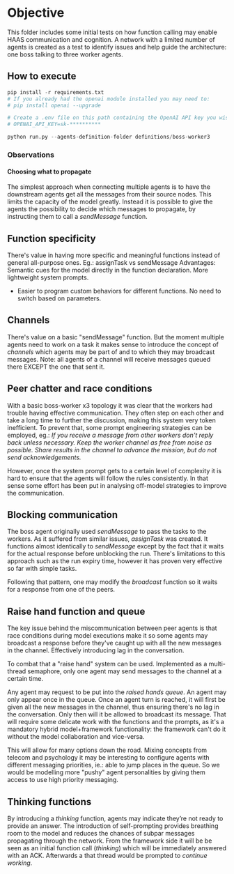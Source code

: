# Objective

This folder includes some initial tests on how function calling may enable HAAS communication and cognition. A network with a limited number of agents is created as a test to identify issues and help guide the architecture: one boss talking to three worker agents.

## How to execute

```PYTHON
pip install -r requirements.txt
# If you already had the openai module installed you may need to:
# pip install openai --upgrade

# Create a .env file on this path containing the OpenAI API key you wish to use. https://platform.openai.com/api-keys
# OPENAI_API_KEY=sk-**********

python run.py --agents-definition-folder definitions/boss-worker3
```

### Observations

#### Choosing what to propagate

The simplest approach when connecting multiple agents is to have the downstream agents get all the messages from their source nodes. This limits the capacity of the model greatly.
Instead it is possible to give the agents the possibility to decide which messages to propagate, by instructing them to call a *sendMessage* function.

## Function specificity

There's value in having more specific and meaningful functions instead of general all-purpose ones. Eg.: assignTask vs sendMessage
Advantages:
Semantic cues for the model directly in the function declaration. More lightweight system prompts.

- Easier to program custom behaviors for different functions. No need to switch based on parameters.

## Channels

There's value on a basic "sendMessage" function. But the moment multiple agents need to work on a task it makes sense to introduce the concept of *channels* which agents may be part of and to which they may broadcast messages.
Note: all agents of a channel will receive messages queued there EXCEPT the one that sent it.

## Peer chatter and race conditions

With a basic boss-worker x3 topology it was clear that the workers had trouble having effective communication. They often step on each other and take a long time to further the discussion, making this system very token inefficient.
To prevent that, some prompt engineering strategies can be employed, eg.: *If you receive a message from other workers don't reply back unless necessary. Keep the worker channel as free from noise as possible. Share results in the channel to advance the mission, but do not send acknowledgements.*

However, once the system prompt gets to a certain level of complexity it is hard to ensure that the agents will follow the rules consistently. In that sense some effort has been put in analysing off-model strategies to improve the communication.

## Blocking communication

The boss agent originally used *sendMessage* to pass the tasks to the workers. As it suffered from similar issues, *assignTask* was created. It functions almost identically to *sendMessage* except by the fact that it waits for the actual response before unblocking the run.
There's limitations to this approach such as the run expiry time, however it has proven very effective so far with simple tasks.

Following that pattern, one may modify the *broadcast* function so it waits for a response from one of the peers.

## Raise hand function and queue

The key issue behind the miscommunication between peer agents is that race conditions during model executions make it so some agents may broadcast a response before they've caught up with all the new messages in the channel. Effectively introducing lag in the conversation.

To combat that a "raise hand" system can be used. Implemented as a multi-thread semaphore, only one agent may send messages to the channel at a certain time.

Any agent may request to be put into the *raised hands queue*. An agent may only appear once in the queue.
Once an agent turn is reached, it will first be given all the new messages in the channel, thus ensuring there's no lag in the conversation. Only then will it be allowed to broadcast its message.
That will require some delicate work with the functions and the prompts, as it's a mandatory hybrid model+framework functionality: the framework can't do it without the model collaboration and vice-versa.

This will allow for many options down the road. Mixing concepts from telecom and psychology it may be interesting to configure agents with different messaging priorities, ie.: able to jump places in the queue. So we would be modelling more "pushy" agent personalities by giving them access to use high priority messaging.

## Thinking functions

By introducing a *thinking* function, agents may indicate they’re not ready to provide an answer. The introduction of self-prompting provides breathing room to the model and reduces the chances of subpar messages propagating through the network.
From the framework side it will be be seen as an initial function call (*thinking*) which will be immediately answered with an ACK. Afterwards a that thread would be prompted to *continue working*.
